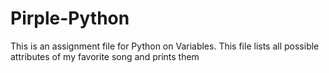 # Pirple-Python
This is an assignment file for Python on Variables.
This file lists all possible attributes of my favorite song and prints them 
